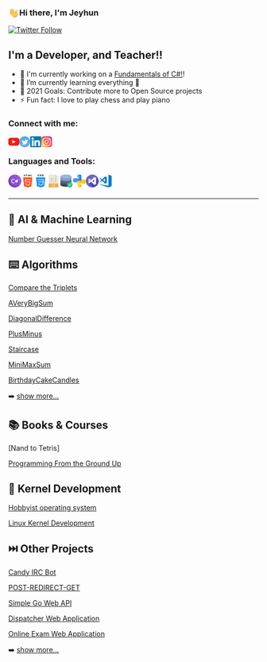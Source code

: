 ### Hi there, I'm Jeyhun <img align="left" alt="Giphy" width="22px" src="images/giphy.webp" />

[![Twitter Follow](https://img.shields.io/twitter/follow/abbcyhn?color=1DA1F2&logo=twitter&style=for-the-badge)](https://twitter.com/intent/follow?original_referer=https%3A%2F%2Fgithub.com%2Fabbcyhn&screen_name=abbcyhn)

## I'm a Developer, and Teacher!!

- 🔭 I'm currently working on a [Fundamentals of C#!][course]!
- 🌱 I’m currently learning everything 🤣
- 🥅 2021 Goals: Contribute more to Open Source projects
- ⚡ Fun fact: I love to play chess and play piano

### Connect with me:

[<img align="left" alt="YouTube" width="22px" src="images/youtube.svg" />][youtube]
[<img align="left" alt="Twitter" width="22px" src="images/twitter.svg" />][twitter]
[<img align="left" alt="LinkedIn" width="22px" src="images/linkedin.svg" />][linkedin]
[<img align="left" alt="Instagram" width="22px" src="images/instagram.svg" />][instagram]

<br />

### Languages and Tools:

<img align="left" alt="Csharp" width="26px" src="images/csharp.svg" />
<img align="left" alt="HTML5" width="26px" src="images/html.svg" />
<img align="left" alt="CSS3" width="26px" src="images/css.svg" />
<img align="left" alt="JavaScript" width="26px" src="images/javascript.svg" />
<img align="left" alt="OracleSql" width="26px" src="images/oraclesql.svg" />
<img align="left" alt="Python" width="26px" src="images/python.svg" />
<img align="left" alt="Visual Studio" width="26px" src="images/visual-studio.svg" />
<img align="left" alt="Visual Studio Code" width="26px" src="images/visual-studio-code.png" />

<br />
<br />

---

## 🧠 AI & Machine Learning
[Number Guesser Neural Network](https://github.com/abbcyhn/number-guesser-neural-network)

## ⌨️ Algorithms
[Compare the Triplets](https://github.com/abbcyhn/algorithms/tree/master/CompareTheTriplets)

[AVeryBigSum](https://github.com/abbcyhn/algorithms/tree/master/AVeryBigSum)

[DiagonalDifference](https://github.com/abbcyhn/algorithms/tree/master/DiagonalDifference)

[PlusMinus](https://github.com/abbcyhn/algorithms/tree/master/PlusMinus)

[Staircase](https://github.com/abbcyhn/algorithms/tree/master/Staircase)

[MiniMaxSum](https://github.com/abbcyhn/algorithms/tree/master/MiniMaxSum)

[BirthdayCakeCandles](https://github.com/abbcyhn/algorithms/tree/master/BirthdayCakeCandles)

➡️ [show more...](https://github.com/abbcyhn/algorithms)

## 📚 Books & Courses
[Nand to Tetris]

[Programming From the Ground Up](https://github.com/abbcyhn/assembly)

## 💾 Kernel Development
[Hobbyist operating system](https://github.com/abbcyhn/toyos)

[Linux Kernel Development](https://github.com/abbcyhn/kernel_modules)

## ⏭️ Other Projects
[Candy IRC Bot](https://github.com/abbcyhn/candyirc)

[POST-REDIRECT-GET](https://github.com/abbcyhn/pattern-prg)

[Simple Go Web API](https://github.com/abbcyhn/simple-go-web-api)

[Dispatcher Web Application](https://github.com/abbcyhn/dispatcher)

[Online Exam Web Application](https://github.com/abbcyhn/online-exam)

➡️ [show more...](https://github.com/abbcyhn?tab=repositories)




[twitter]: https://twitter.com/abbcyhn
[instagram]: https://instagram.com/abbcyhn
[linkedin]: https://linkedin.com/in/abbcyhn
[youtube]: https://www.youtube.com/channel/UC5WQUToElvtpk0A4VZUZAjw
[course]: https://www.youtube.com/watch?v=na12UXJEvVs&list=PLvtQ30gwDIunsz2-hyFteAF8BgJKP36Z-
